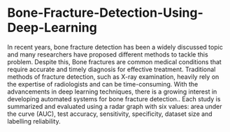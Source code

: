 # Bone-Fracture-Detection-Using-Deep-Learning
In recent years, bone fracture detection has been a widely discussed topic and many researchers have proposed different methods to tackle this problem. Despite this, Bone fractures are common medical conditions that require accurate and timely diagnosis for effective treatment. Traditional methods of fracture detection, such as X-ray examination, heavily rely on the expertise of radiologists and can be time-consuming. With the advancements in deep learning techniques, there is a growing interest in developing automated systems for bone fracture detection.. Each study is summarized and evaluated using a radar graph with six values: area under the curve (AUC), test accuracy, sensitivity, specificity, dataset size and labelling reliability.  


